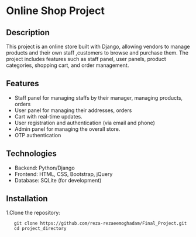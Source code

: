 # Online Shop Project
## Description
This project is an online store built with Django, allowing vendors to manage products and their own staff ,customers to browse and purchase them. The project includes features such as staff panel, user panels, product categories, shopping cart, and order management.
## Features
- Staff panel for managing staffs by their manager, managing products, orders
- User panel for managing their addresses, orders
- Cart with real-time updates.
- User registration and authentication (via email and phone)
- Admin panel for managing the overall store.
- OTP authentication
## Technologies
- Backend: Python/Django
- Frontend: HTML, CSS, Bootstrap, jQuery
- Database: SQLite (for development)
## Installation
1.Clone the repository:
```
   git clone https://github.com/reza-rezaeemoghadam/Final_Project.git
   cd project_directory
```
